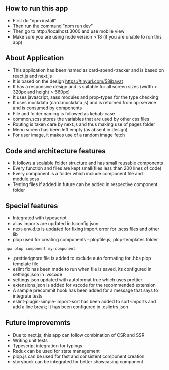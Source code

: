 ## How to run this app

- First do "npm install"
- Then run the command "npm run dev"
- Then go to http://localhost:3000 and use mobile view
- Make sure you are using node version > 18 (if you are unable to run this app)

## About Application

- This application has been named as card-spend-tracker and is based on react.js and next.js
- It is based on the design https://tinyurl.com/58jbavat
- It has a responsive design and is suitable for all screen sizes (width > 320px and height > 660px)
- It uses javascript, sass modules and prop-types for the type checking
- It uses mockdata (card.mockdata.js) and is returned from api service and is consumed by components
- File and folder naming is followed as kebab-case
- common.scss stores the variables that are used by other css files
- Routing is taken care by next.js and thus making use of pages folder
- Menu screen has been left empty (as absent in design)
- For user image, it makes use of a random image fetch

## Code and architecture features

- It follows a scalable folder structure and has small reusable components
- Every function and files are kept small(files less than 200 lines of code)
- Every component is a folder which include component file and module.scss
- Testing files if added in future can be added in respective component folder

## Special features

- Integrated with typescript
- alias imports are updated in tsconfig.json
- next-env.d.ts is updated for fixing import error for .scss files and other lib
- plop used for creating components - plopfile.js, plop-templates folder

```
npx plop component my-component
```

- .prettierignore file is added to exclude auto formating for .hbs plop template file
- eslint fix has been made to run when file is saved, its configured in settings.json in .vscode
- settings.json updated with autoformat true which uses prettier
- extensions.json is added for vscode for the recommended extension
- A sample precommit hook has been added for a message that says to integrate tests
- eslint-plugin-simple-import-sort has been added to sort-imports and add a line break; It has been configured in .eslintrs.json

## Future improvemnts

- Due to next.js, this app can follow combination of CSR and SSR
- Writing unit tests
- Typescript integration for typings
- Redux can be used for state management
- plop.js can be used for fast and consistent component creation
- storybook can be integrated for better showcasing component
